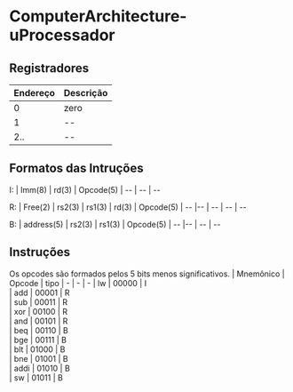 # ComputerArchitecture-uProcessador


## Registradores

| Endereço | Descrição
| -        | - 
| 0        | zero
| 1        | --
| 2..      | --

## Formatos das Intruções
I: 
| Imm(8)  | rd(3) | Opcode(5)
| --      | --    | --

R:
| Free(2) | rs2(3) | rs1(3)  | rd(3) | Opcode(5)
| --      |--      | --      | --    | --

B:
| address(5) | rs2(3) | rs1(3)  | Opcode(5)
| --         |--      | --      | --
## Instruções

Os opcodes são formados pelos 5 bits menos significativos. 
| Mnemônico | Opcode | tipo 
| -         | -      | -
| lw        | 00000  | I   
| add       | 00001  | R   
| sub       | 00011  | R   
| xor       | 00100  | R   
| and       | 00101  | R   
| beq       | 00110  | B   
| bge       | 00111  | B   
| blt       | 01000  | B   
| bne       | 01001  | B   
| addi      | 01010  | B   
| sw        | 01011  | B   